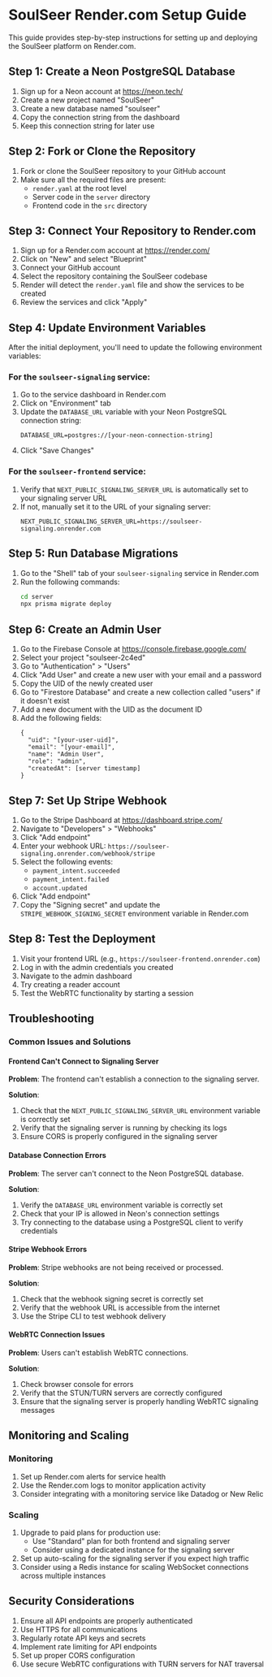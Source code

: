 # SoulSeer Render.com Setup Guide

This guide provides step-by-step instructions for setting up and deploying the SoulSeer platform on Render.com.

## Step 1: Create a Neon PostgreSQL Database

1. Sign up for a Neon account at https://neon.tech/
2. Create a new project named "SoulSeer"
3. Create a new database named "soulseer"
4. Copy the connection string from the dashboard
5. Keep this connection string for later use

## Step 2: Fork or Clone the Repository

1. Fork or clone the SoulSeer repository to your GitHub account
2. Make sure all the required files are present:
   - `render.yaml` at the root level
   - Server code in the `server` directory
   - Frontend code in the `src` directory

## Step 3: Connect Your Repository to Render.com

1. Sign up for a Render.com account at https://render.com/
2. Click on "New" and select "Blueprint"
3. Connect your GitHub account
4. Select the repository containing the SoulSeer codebase
5. Render will detect the `render.yaml` file and show the services to be created
6. Review the services and click "Apply"

## Step 4: Update Environment Variables

After the initial deployment, you'll need to update the following environment variables:

### For the `soulseer-signaling` service:

1. Go to the service dashboard in Render.com
2. Click on "Environment" tab
3. Update the `DATABASE_URL` variable with your Neon PostgreSQL connection string:
   ```
   DATABASE_URL=postgres://[your-neon-connection-string]
   ```
4. Click "Save Changes"

### For the `soulseer-frontend` service:

1. Verify that `NEXT_PUBLIC_SIGNALING_SERVER_URL` is automatically set to your signaling server URL
2. If not, manually set it to the URL of your signaling server:
   ```
   NEXT_PUBLIC_SIGNALING_SERVER_URL=https://soulseer-signaling.onrender.com
   ```

## Step 5: Run Database Migrations

1. Go to the "Shell" tab of your `soulseer-signaling` service in Render.com
2. Run the following commands:
   ```bash
   cd server
   npx prisma migrate deploy
   ```

## Step 6: Create an Admin User

1. Go to the Firebase Console at https://console.firebase.google.com/
2. Select your project "soulseer-2c4ed"
3. Go to "Authentication" > "Users"
4. Click "Add User" and create a new user with your email and a password
5. Copy the UID of the newly created user
6. Go to "Firestore Database" and create a new collection called "users" if it doesn't exist
7. Add a new document with the UID as the document ID
8. Add the following fields:
   ```
   {
     "uid": "[your-user-uid]",
     "email": "[your-email]",
     "name": "Admin User",
     "role": "admin",
     "createdAt": [server timestamp]
   }
   ```

## Step 7: Set Up Stripe Webhook

1. Go to the Stripe Dashboard at https://dashboard.stripe.com/
2. Navigate to "Developers" > "Webhooks"
3. Click "Add endpoint"
4. Enter your webhook URL: `https://soulseer-signaling.onrender.com/webhook/stripe`
5. Select the following events:
   - `payment_intent.succeeded`
   - `payment_intent.failed`
   - `account.updated`
6. Click "Add endpoint"
7. Copy the "Signing secret" and update the `STRIPE_WEBHOOK_SIGNING_SECRET` environment variable in Render.com

## Step 8: Test the Deployment

1. Visit your frontend URL (e.g., `https://soulseer-frontend.onrender.com`)
2. Log in with the admin credentials you created
3. Navigate to the admin dashboard
4. Try creating a reader account
5. Test the WebRTC functionality by starting a session

## Troubleshooting

### Common Issues and Solutions

#### Frontend Can't Connect to Signaling Server

**Problem**: The frontend can't establish a connection to the signaling server.

**Solution**:
1. Check that the `NEXT_PUBLIC_SIGNALING_SERVER_URL` environment variable is correctly set
2. Verify that the signaling server is running by checking its logs
3. Ensure CORS is properly configured in the signaling server

#### Database Connection Errors

**Problem**: The server can't connect to the Neon PostgreSQL database.

**Solution**:
1. Verify the `DATABASE_URL` environment variable is correctly set
2. Check that your IP is allowed in Neon's connection settings
3. Try connecting to the database using a PostgreSQL client to verify credentials

#### Stripe Webhook Errors

**Problem**: Stripe webhooks are not being received or processed.

**Solution**:
1. Check that the webhook signing secret is correctly set
2. Verify that the webhook URL is accessible from the internet
3. Use the Stripe CLI to test webhook delivery

#### WebRTC Connection Issues

**Problem**: Users can't establish WebRTC connections.

**Solution**:
1. Check browser console for errors
2. Verify that the STUN/TURN servers are correctly configured
3. Ensure that the signaling server is properly handling WebRTC signaling messages

## Monitoring and Scaling

### Monitoring

1. Set up Render.com alerts for service health
2. Use the Render.com logs to monitor application activity
3. Consider integrating with a monitoring service like Datadog or New Relic

### Scaling

1. Upgrade to paid plans for production use:
   - Use "Standard" plan for both frontend and signaling server
   - Consider using a dedicated instance for the signaling server
2. Set up auto-scaling for the signaling server if you expect high traffic
3. Consider using a Redis instance for scaling WebSocket connections across multiple instances

## Security Considerations

1. Ensure all API endpoints are properly authenticated
2. Use HTTPS for all communications
3. Regularly rotate API keys and secrets
4. Implement rate limiting for API endpoints
5. Set up proper CORS configuration
6. Use secure WebRTC configurations with TURN servers for NAT traversal